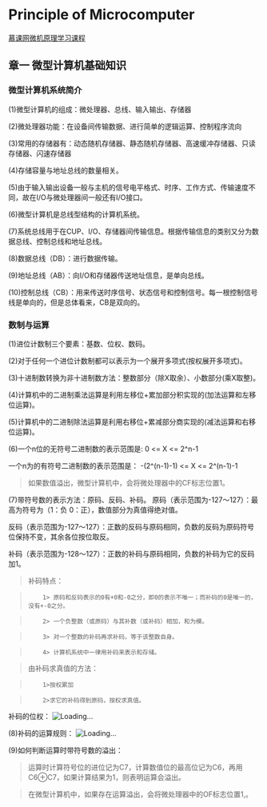 # Principle of Microcomputer

[慕课网微机原理学习课程](https://www.icourse163.org/learn/JLU-1002056024?tid=1002784152#/learn/announce)

## 章一 微型计算机基础知识

### 微型计算机系统简介

(1)微型计算机的组成：微处理器、总线、输入输出、存储器

(2)微处理器功能：在设备间传输数据、进行简单的逻辑运算、控制程序流向

(3)常用的存储器有：动态随机存储器、静态随机存储器、高速缓冲存储器、只读存储器、闪速存储器

(4)存储容量与地址总线的数量相关。

(5)由于输入输出设备一般与主机的信号电平格式、时序、工作方式、传输速度不同，故在I/O与微处理器间一般还有I/O接口。

(6)微型计算机是总线型结构的计算机系统。

(7)系统总线用于在CUP、I/O、存储器间传输信息。根据传输信息的类别又分为数据总线、控制总线和地址总线。

(8)数据总线（DB）：进行数据传输。

(9)地址总线（AB）：向I/O和存储器传送地址信息，是单向总线。

(10)控制总线（CB）：用来传送时序信号、状态信号和控制信号。每一根控制信号线是单向的，但是总体看来，CB是双向的。

### 数制与运算

(1)进位计数制三个要素：基数、位权、数码。

(2)对于任何一个进位计数制都可以表示为一个展开多项式(按权展开多项式)。

(3)十进制数转换为非十进制数方法：整数部分（除X取余）、小数部分(乘X取整)。

(4)计算机中的二进制乘法运算是利用左移位+累加部分积实现的(加法运算和左移位运算)。

(5)计算机中的二进制除法运算是利用右移位+累减部分商实现的(减法运算和右移位运算)。

(6)一个n位的无符号二进制数的表示范围是:     0 <= X <= 2^n-1

   一个n为的有符号二进制数的表示范围是：    -(2^(n-1)-1) <= X <= 2^(n-1)-1
   
   >如果数值溢出，微型计算机中，会将微处理器中的CF标志位置1。
   
(7)带符号数的表示方法：原码、反码、补码。
   原码（表示范围为-127～127）：最高为符号为（1：负 0：正），数值部分为真值得绝对值。
   
   反码（表示范围为-127～127）：正数的反码与原码相同，负数的反码为原码符号位保持不变，其余各位按位取反。
   
   补码（表示范围为-128～127）：正数的补码与原码相同，负数的补码为它的反码加1。
   
   >补码特点：
   
   >         1> 原码和反码表示的0有+0和-0之分，即0的表示不唯一；而补码的0是唯一的，没有+-0之分。
   
   >         2> 一个负整数（或原码）与其补数（或补码）相加，和为模。
            
   >         3> 对一个整数的补码再求补码，等于该整数自身。
            
   >         4> 计算机系统中一律用补码来表示和存储。
   
   > 由补码求真值的方法：
   
   >         1>按权累加 
   
   >         2>求它的补码得到原码，按权求真值。
                     
   补码的位权：
   ![Loading...](https://github.com/BasenLi/Principle-of-Microcomputer/blob/master/src/Photo/%E4%BD%8D%E6%9D%83.png?raw=true)
                     
 (8)补码的运算规则：
   ![Loading...](https://github.com/BasenLi/Principle-of-Microcomputer/blob/master/src/Photo/%E8%A1%A5%E7%A0%81%E8%BF%90%E7%AE%97%E8%A7%84%E5%88%99.png?raw=true)
 
 (9)如何判断运算时带符号数的溢出：
 
   >运算时计算符号位的进位记为C7，计算数值位的最高位记为C6，再用C6⊕C7，如果计算结果为1，则表明运算会溢出。
   
   >在微型计算机中，如果存在运算溢出，会将微处理器中的OF标志位置1,。
                     
       
                     
                     
   

   
   

   
   


